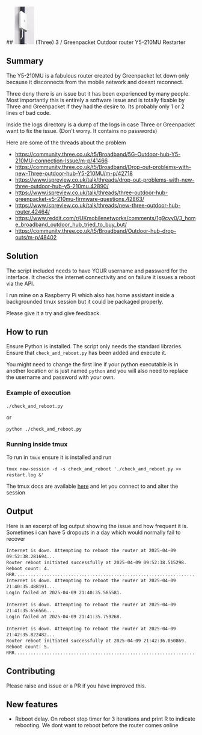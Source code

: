 ## <img src="images/Y5-210MU.png" alt="Alternative text" style="height: 100px;"> (Three) 3 / Greenpacket Outdoor router Y5-210MU Restarter 


## Summary

The Y5-210MU is a fabulous router created by Greenpacket let down only because it disconnects from the mobile network and doesnt reconnect.

Three deny there is an issue but it has been experienced by many people. Most importantly this is entirely a software issue and is totally fixable by Three and Greenpacket if they had the desire to. Its probably only 1 or 2 lines of bad code.

Inside the logs directory is a dump of the logs in case Three or Greenpacket want to fix the issue. (Don't worry. It contains no passwords)

Here are some of the threads about the problem 

   * https://community.three.co.uk/t5/Broadband/5G-Outdoor-hub-Y5-210MU-connection-Issue/m-p/41466
   * https://community.three.co.uk/t5/Broadband/Drop-out-problems-with-new-Three-outdoor-hub-Y5-210MU/m-p/42718
   * https://www.ispreview.co.uk/talk/threads/drop-out-problems-with-new-three-outdoor-hub-y5-210mu.42890/
   * https://www.ispreview.co.uk/talk/threads/three-outdoor-hub-greenpacket-y5-210mu-firmware-questions.42863/
   * https://www.ispreview.co.uk/talk/threads/new-three-outdoor-hub-router.42464/
   * https://www.reddit.com/r/UKmobilenetworks/comments/1g9cvy0/3_home_broadband_outdoor_hub_tried_to_buy_but/
   * https://community.three.co.uk/t5/Broadband/Outdoor-hub-drop-outs/m-p/48402


## Solution

The script included needs to have YOUR username and password for the interface. It checks the internet connectivity and on failure it issues a reboot via the API.

I run mine on a Raspberry Pi which also has home assistant inside a backgrounded tmux session but it could be packaged properly.

Please give it a try and give feedback.

## How to run

Ensure Python is installed. The script only needs the standard libraries. Ensure that `check_and_reboot.py` has been added and execute it.

You might need to change the first line if your python executable is in another location or is just named `python` and you will also need to replace the username and password with your own.


### Example of execution

```
./check_and_reboot.py
```

or 

```
python ./check_and_reboot.py
```

### Running inside tmux

To run in `tmux` ensure it is installed and run

```
tmux new-session -d -s check_and_reboot './check_and_reboot.py >> restart.log &'
```

The tmux docs are available [here](https://github.com/tmux/tmux/wiki) and let you connect to and alter the session

## Output

Here is an excerpt of log output showing the issue and how frequent it is. Sometimes i can have 5 dropouts in a day which would normally fail to recover

```
Internet is down. Attempting to reboot the router at 2025-04-09 09:52:38.281694...
Router reboot initiated successfully at 2025-04-09 09:52:38.515298. Reboot count: 4.
RRR...............................................................................................................................................................................................................................................................................................................................................................................................................................................................................................................................................................................................................................................................................................................................
Internet is down. Attempting to reboot the router at 2025-04-09 21:40:35.488191...
Login failed at 2025-04-09 21:40:35.585581.

Internet is down. Attempting to reboot the router at 2025-04-09 21:41:35.656566...
Login failed at 2025-04-09 21:41:35.759268.

Internet is down. Attempting to reboot the router at 2025-04-09 21:42:35.822482...
Router reboot initiated successfully at 2025-04-09 21:42:36.050869. Reboot count: 5.
RRR..................................................................................................................................................................................................................................................................................................................................................................................................................................................................................................................................................................................................................................................................................................................................................................................
```

## Contributing

Please raise and issue or a PR if you have improved this.

## New features

   * Reboot delay. On reboot stop timer for 3 iterations and print R to indicate rebooting. We dont want to reboot before the router comes online
